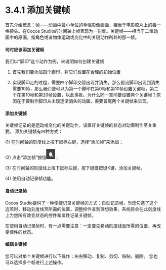# 3.4.1 添加关键帧


首先介绍概念：帧——动画中最小单位的单幅影像画面，相当于电影胶片上的每一格镜头。在Cocos Studio的时间轴上帧表现为一刻度。关键帧——相当于二维动画中的原画，指角色或者物体运动或变化中的关键动作所处的那一帧。

#### 何时应该添加关键帧

我们以“脚印”这个动作为例，来说明如何创建关键帧

1.  首先我们要添加四个脚印，将它们放置在合理的初始位置

2.  实现脚印走的过程，需要四个脚印交替出现并消失，那么假设脚印出现到消失需要10帧，那么我们便可以为第一个脚印在第0帧和第10帧设置关键帧，第二个在第10帧和第20帧设置，以此类推。为什么同一空间要设置两个关键帧？原因在于要制作脚印从出现逐渐消失的动画，需要首尾两个关键帧来实现。

#### 添加关键帧

关键帧记录的是运动或变化的关键动作，设置好关键帧的状态对动画制作至关重要。 添加关键帧有四种方式：

(1) 在时间轴的刻度线上按下鼠标右键，选择“添加帧”来添加；

(2) 点击“添加帧”按钮![image](res/image119.jpg)； 

(3) 在时间轴的刻度线上按下鼠标左键，按下键盘按键K键，添加关键帧。

(4) 使用自动记录帧功能。

#### 自动记录帧

Cocos Studio提供了一种便捷记录关键帧的方式：自动记录帧。当您勾选了这个选项时，移动刻度线至所需的位置，调整控件直到理想效果，系统将会在此刻度线上为您所有改变状态的控件和属性记录关键帧。

在使用自动记录帧时，有一点需要注意：一定要先移动刻度线至所需的位置，再改变控件的状态。

#### 编辑关键帧

您可以对单个关键帧进行以下操作：左右移动、复制、剪切、粘贴、删除。 您也可以选择多个帧进行上述操作。